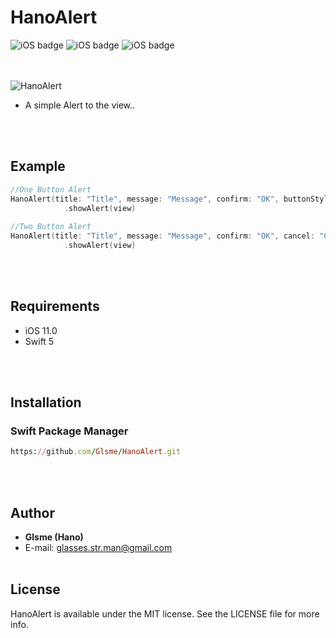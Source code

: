 # HanoAlert
![iOS badge](https://img.shields.io/badge/SPM-supported-red) ![iOS badge](https://img.shields.io/badge/license-MIT-lightgrey) ![iOS badge](https://img.shields.io/badge/platform-iOS-lightgrey)

<br/></br>
![HanoAlert](https://user-images.githubusercontent.com/88874280/208947135-2d2336fd-d9a1-46fd-91a7-972090745945.gif)

- A simple Alert to the view..

<br/></br>
## Example
```swift
//One Button Alert
HanoAlert(title: "Title", message: "Message", confirm: "OK", buttonStyle: .oneButton, completionHandler: nil)
            .showAlert(view)
    
//Two Button Alert
HanoAlert(title: "Title", message: "Message", confirm: "OK", cancel: "Cancel", buttonStyle: .twoButton, completionHandler: nil)
            .showAlert(view)
```

<br/></br>
## Requirements
- iOS 11.0
- Swift 5

<br/></br>
## Installation

### Swift Package Manager
```ruby
https://github.com/Glsme/HanoAlert.git
```
<br/></br>
## Author

- **Glsme (Hano)**
- E-mail: glasses.str.man@gmail.com
<br/></br>
## License

HanoAlert is available under the MIT license. See the LICENSE file for more info.
<br/></br>
